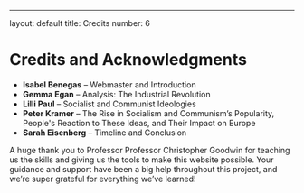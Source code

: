 ---
layout: default
title: Credits
number: 6

# Credits and Acknowledgments 

- **Isabel Benegas** – Webmaster and Introduction  
- **Gemma Egan** – Analysis: The Industrial Revolution  
- **Lilli Paul** – Socialist and Communist Ideologies  
- **Peter Kramer** – The Rise in Socialism and Communism’s Popularity, People's Reaction to These Ideas, and Their Impact on Europe  
- **Sarah Eisenberg** – Timeline and Conclusion  

A huge thank you to Professor Professor Christopher Goodwin for teaching us the skills and giving us the tools to make this website possible. Your guidance and support have been a big help throughout this project, and we’re super grateful for everything we’ve learned!
